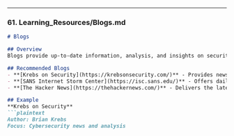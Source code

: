 
---

### 61. **Learning_Resources/Blogs.md**

```markdown
# Blogs

## Overview
Blogs provide up-to-date information, analysis, and insights on security topics from industry experts.

## Recommended Blogs
- **[Krebs on Security](https://krebsonsecurity.com/)** - Provides news and analysis on current security threats.
- **[SANS Internet Storm Center](https://isc.sans.edu/)** - Offers daily diary entries on security-related incidents and trends.
- **[The Hacker News](https://thehackernews.com/)** - Delivers the latest security news and updates.

## Example
**Krebs on Security**
```plaintext
Author: Brian Krebs
Focus: Cybersecurity news and analysis

